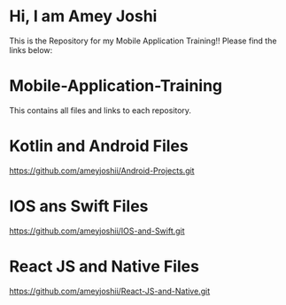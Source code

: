 # Hi, I am Amey Joshi 
This is the Repository for my Mobile Application Training!!
Please find the links below:

# Mobile-Application-Training
This contains all files and links to each repository.

# Kotlin and Android Files
 https://github.com/ameyjoshii/Android-Projects.git

# IOS ans Swift Files
https://github.com/ameyjoshii/IOS-and-Swift.git

# React JS and Native Files
https://github.com/ameyjoshii/React-JS-and-Native.git
